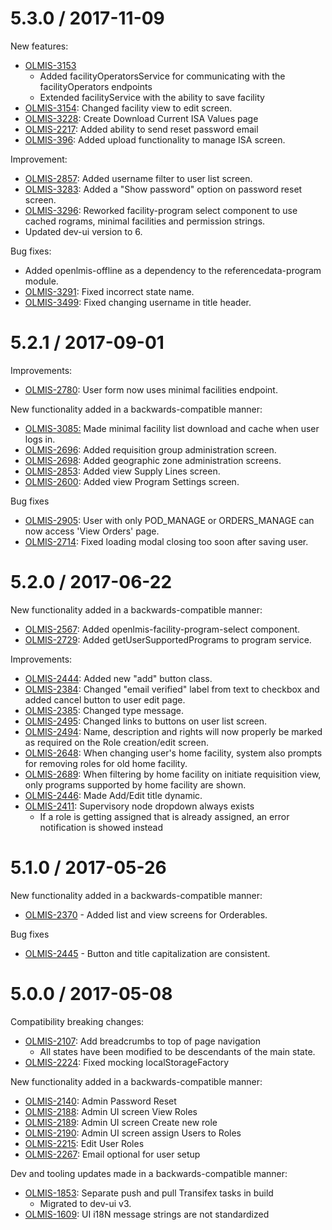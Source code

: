 5.3.0 / 2017-11-09
==================

New features:
* [OLMIS-3153](https://openlmis.atlassian.net/browse/OLMIS-3153)
    * Added facilityOperatorsService for communicating with the facilityOperators endpoints
    * Extended facilityService with the ability to save facility
* [OLMIS-3154](https://openlmis.atlassian.net/browse/OLMIS-3154): Changed facility view to edit screen.
* [OLMIS-3228](https://openlmis.atlassian.net/browse/OLMIS-3228): Create Download Current ISA Values page
* [OLMIS-2217](https://openlmis.atlassian.net/browse/OLMIS-2217): Added ability to send reset password email
* [OLMIS-396](https://openlmis.atlassian.net/browse/OLMIS-396): Added upload functionality to manage ISA screen.

Improvement:
* [OLMIS-2857](https://openlmis.atlassian.net/browse/OLMIS-2857): Added username filter to user list screen.
* [OLMIS-3283](https://openlmis.atlassian.net/browse/OLMIS-3283): Added a "Show password" option on password reset screen.
* [OLMIS-3296](https://openlmis.atlassian.net/browse/OLMIS-3296): Reworked facility-program select component to use cached rograms, minimal facilities and permission strings.
* Updated dev-ui version to 6.

Bug fixes:
* Added openlmis-offline as a dependency to the referencedata-program module.
* [OLMIS-3291](https://openlmis.atlassian.net/browse/OLMIS-3291): Fixed incorrect state name.
* [OLMIS-3499](https://openlmis.atlassian.net/browse/OLMIS-3499): Fixed changing username in title header.

5.2.1 / 2017-09-01
==================

Improvements:

* [OLMIS-2780](https://openlmis.atlassian.net/browse/OLMIS-2780): User form now uses minimal facilities endpoint.

New functionality added in a backwards-compatible manner:

* [OLMIS-3085:](https://openlmis.atlassian.net/browse/OLMIS-3085) Made minimal facility list download and cache when user logs in.
* [OLMIS-2696](https://openlmis.atlassian.net/browse/OLMIS-2696): Added requisition group administration screen.
* [OLMIS-2698](https://openlmis.atlassian.net/browse/OLMIS-2698): Added geographic zone administration screens.
* [OLMIS-2853](https://openlmis.atlassian.net/browse/OLMIS-2853): Added view Supply Lines screen.
* [OLMIS-2600](https://openlmis.atlassian.net/browse/OLMIS-2600): Added view Program Settings screen.

Bug fixes

* [OLMIS-2905](https://openlmis.atlassian.net/browse/OLMIS-2905): User with only POD_MANAGE or ORDERS_MANAGE can now access 'View Orders' page.
* [OLMIS-2714](https://openlmis.atlassian.net/browse/OLMIS-2714): Fixed loading modal closing too soon after saving user.

5.2.0 / 2017-06-22
==================

New functionality added in a backwards-compatible manner:

* [OLMIS-2567](https://openlmis.atlassian.net/browse/OLMIS-2567): Added openlmis-facility-program-select component.
* [OLMIS-2729](https://openlmis.atlassian.net/browse/OLMIS-2729): Added getUserSupportedPrograms to program service.

Improvements:

* [OLMIS-2444](https://openlmis.atlassian.net/browse/OLMIS-2444): Added new "add" button class.
* [OLMIS-2384](https://openlmis.atlassian.net/browse/OLMIS-2384): Changed "email verified" label from text to checkbox and added cancel button to user edit page.
* [OLMIS-2385](https://openlmis.atlassian.net/browse/OLMIS-2385): Changed type message.
* [OLMIS-2495](https://openlmis.atlassian.net/browse/OLMIS-2495): Changed links to buttons on user list screen.
* [OLMIS-2494](https://openlmis.atlassian.net/browse/OLMIS-2494): Name, description and rights will
now properly be marked as required on the Role creation/edit screen.
* [OLMIS-2648](https://openlmis.atlassian.net/browse/OLMIS-2648): When changing user's home facility,
system also prompts for removing roles for old home facility.
* [OLMIS-2689](https://openlmis.atlassian.net/browse/OLMIS-2689): When filtering by home facility on initiate requisition view,
only programs supported by home facility are shown.
* [OLMIS-2446](https://openlmis.atlassian.net/browse/OLMIS-2446): Made Add/Edit title dynamic.
* [OLMIS-2411](https://openlmis.atlassian.net/browse/OLMIS-2411): Supervisory node dropdown always exists
  * If a role is getting assigned that is already assigned, an error notification is showed instead


5.1.0 / 2017-05-26
==================

New functionality added in a backwards-compatible manner:

* [OLMIS-2370](https://openlmis.atlassian.net/browse/OLMIS-2370) - Added list and view screens for Orderables.

Bug fixes

* [OLMIS-2445](https://openlmis.atlassian.net/browse/OLMIS-2445) - Button and title capitalization are consistent.

5.0.0 / 2017-05-08
==================

Compatibility breaking changes:

* [OLMIS-2107](https://openlmis.atlassian.net/browse/OLMIS-2107): Add breadcrumbs to top of page navigation
  * All states have been modified to be descendants of the main state.
* [OLMIS-2224](https://openlmis.atlassian.net/browse/OLMIS-2224): Fixed mocking localStorageFactory

New functionality added in a backwards-compatible manner:

* [OLMIS-2140](https://openlmis.atlassian.net/browse/OLMIS-2140): Admin Password Reset
* [OLMIS-2188](https://openlmis.atlassian.net/browse/OLMIS-2188): Admin UI screen View Roles
* [OLMIS-2189](https://openlmis.atlassian.net/browse/OLMIS-2189): Admin UI screen Create new role
* [OLMIS-2190](https://openlmis.atlassian.net/browse/OLMIS-2190): Admin UI screen assign Users to Roles
* [OLMIS-2215](https://openlmis.atlassian.net/browse/OLMIS-2215): Edit User Roles
* [OLMIS-2267](https://openlmis.atlassian.net/browse/OLMIS-2267): Email optional for user setup

Dev and tooling updates made in a backwards-compatible manner:

* [OLMIS-1853](https://openlmis.atlassian.net/browse/OLMIS-1853): Separate push and pull Transifex tasks in build
  * Migrated to dev-ui v3.
* [OLMIS-1609](https://openlmis.atlassian.net/browse/OLMIS-1609): UI i18N message strings are not standardized
